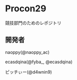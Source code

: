 # Procon29
競技部門のためのレポジトリ

## 開発者
naoppy(@naoppy_ac)

ecasdqina(@fyba_, @ecasdqina)

ピッチぃー(@d4wnin9)
